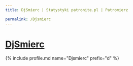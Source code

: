 ```yaml
---
title: DjSmierc | Statystyki patronite.pl | Patromierz

permalink: /Djsmierc
---
```


# [DjSmierc](https://patronite.pl/Djsmierc)

{% include profile.md name="Djsmierc" prefix="d" %}
